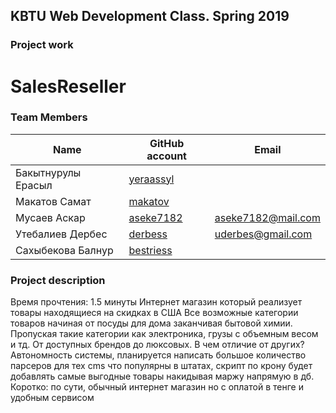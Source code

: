 ## KBTU Web Development Class. Spring 2019

### Project work
# SalesReseller

### Team Members
| Name | GitHub account | Email |
| --- | --- | --- |
| Бакытнурулы Ерасыл| [yeraassyl](https://github.com/yeraassyl) | |
| Макатов Самат | [makatov](https://github.com/Makatov) |  |
| Мусаев Аскар | [aseke7182](https://github.com/aseke7182) | aseke7182@mail.com |
| Утебалиев Дербес | [derbess](https://github.com/derbess) | uderbes@gmail.com |
| Сахыбекова Балнур | [bestriess](https://github.com/balnur00) |  |



### Project description
Время прочтения: 1.5 минуты
Интернет магазин который реализует товары находящиеся на
скидках в США
Все возможные категории товаров начиная от посуды для дома заканчивая
бытовой химии. Пропуская такие категории как электроника, грузы с объемным
весом и тд. От доступных брендов до люксовых.
В чем отличие от других?
Автономность системы, планируется написать большое количество парсеров
для тех cms что популярны в штатах, скрипт по крону будет добавлять самые
выгодные товары накидывая маржу напрямую в дб.
Коротко: по сути, обычный интернет магазин но с оплатой в тенге и удобным
сервисом
